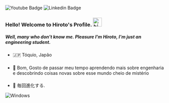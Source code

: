 ![Youtube Badge](https://img.shields.io/badge/-Youtube-FF0000?style=flat-square&labelColor=FF0000&logo=youtube&logoColor=white&link=https://www.youtube.com/channel/UCRhKK6VrlSnlWPJjYxBPKnA/videos) ![Linkedin Badge](https://img.shields.io/badge/-Hirotooz-0e76a8?style=flat&labelColor=0e76a8&logo=linkedin&logoColor=white)

### Hello! Welcome to Hiroto's Profile. <img src="https://user-images.githubusercontent.com/1303154/88677602-1635ba80-d120-11ea-84d8-d263ba5fc3c0.gif" width="28px" alt="hi">
##### Well, many who don't know me. Pleasure I'm Hiroto, I'm just an engineering student.

###
- 🇯🇵 Tóquio, Japão

#####
- 🔭 Bom, Gosto de passar meu tempo aprendendo mais sobre engenharia e descobrindo coisas novas sobre esse mundo cheio de mistério


####
- 🧪 毎回進化する.







![Windows](https://github.com/Hirotooz/Erro/blob/main/windows.gif)



